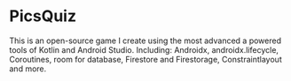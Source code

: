 # PicsQuiz
This is an open-source game I create using the most advanced a powered tools of Kotlin and Android Studio. Including: Androidx, androidx.lifecycle, Coroutines, room for database, Firestore and Firestorage, Constraintlayout and more.
